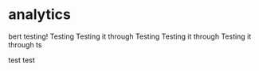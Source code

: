 # analytics
bert testing!
Testing
Testing it through
Testing
Testing it through
Testing it through
ts

test
test
